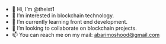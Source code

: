 - 👋 Hi, I’m @theist1
- 👀 I’m interested in blockchain technology.
- 🌱 I’m currently learning front end development.
- 💞️ I’m looking to collaborate on blockchain projects. 
- 📫 You can reach me on my mail: abarimoshood@gmail.com

<!---
theist1/theist1 is a ✨ special ✨ repository because its `README.md` (this file) appears on your GitHub profile.
You can click the Preview link to take a look at your changes.
--->
